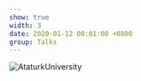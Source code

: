 ```yaml
---
show: true
width: 3
date: 2020-01-12 00:01:00 +0800
group: Talks
---
```

<div>
    <img data-src="{{ 'assets/images/etc/ataturk.png' | relative_url }}" class="lazy w-100 rounded-xl" src="{{ '/assets/images/empty_300x200.png' | relative_url }}" data-toggle="tooltip" data-placement="top" title="AtaturkUniversity">
</div>
